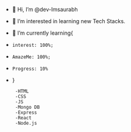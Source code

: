 - 👋 Hi, I’m @dev-Imsaurabh
- 👀 I’m interested in learning new Tech Stacks. 
- 🌱 I’m currently learning{
-     interest: 100%;
-     AmazeMe: 100%;
-     Progress: 10%
- }

  
       -HTML
       -CSS
       -JS
       -Mongo DB
       -Express
       -React
       -Node.js
  
 

<!---
dev-Imsaurabh/dev-Imsaurabh is a ✨ special ✨ repository because its `README.md` (this file) appears on your GitHub profile.
You can click the Preview link to take a look at your changes.
--->

